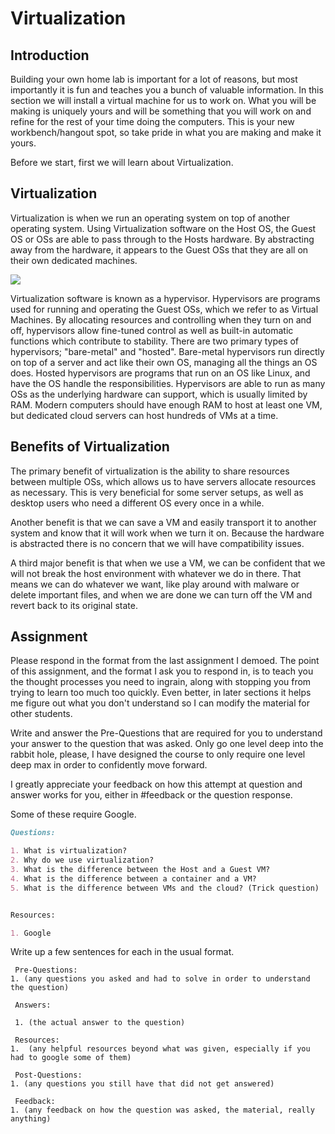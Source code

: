 # Virtualization
## Introduction
Building your own home lab is important for a lot of reasons, but most importantly it is fun and teaches you a bunch of valuable information. In this section we will install a virtual machine for us to work on. What you will be making is uniquely yours and will be something that you will work on and refine for the rest of your time doing the computers. This is your new workbench/hangout spot, so take pride in what you are making and make it yours.

Before we start, first we will learn about Virtualization.

## Virtualization
Virtualization is when we run an operating system on top of another operating system. Using Virtualization software on the Host OS, the Guest OS or OSs are able to pass through to the Hosts hardware. By abstracting away from the hardware, it appears to the Guest OSs that they are all on their own dedicated machines.

[<img src="https://upload.wikimedia.org/wikipedia/commons/0/08/Hardware_Virtualization.JPG">](https://en.wikiversity.org/wiki/IT_Fundamentals/2014/Virtualization)



Virtualization software is known as a hypervisor. Hypervisors are programs used for running and operating the Guest OSs, which we refer to as Virtual Machines. By allocating resources and controlling when they turn on and off, hypervisors allow fine-tuned control as well as built-in automatic functions which contribute to stability. There are two primary types of hypervisors; "bare-metal" and "hosted". Bare-metal hypervisors run directly on top of a server and act like their own OS, managing all the things an OS does. Hosted hypervisors are programs that run on an OS like Linux, and have the OS handle the responsibilities. Hypervisors are able to run as many OSs as the underlying hardware can support, which is usually limited by RAM. Modern computers should have enough RAM to host at least one VM, but dedicated cloud servers can host hundreds of VMs at a time.

## Benefits of Virtualization
The primary benefit of virtualization is the ability to share resources between multiple OSs, which allows us to have servers allocate resources as necessary. This is very beneficial for some server setups, as well as desktop users who need a different OS every once in a while.

Another benefit is that we can save a VM and easily transport it to another system and know that it will work when we turn it on. Because the hardware is abstracted there is no concern that we will have compatibility issues.

A third major benefit is that when we use a VM, we can be confident that we will not break the host environment with whatever we do in there. That means we can do whatever we want, like play around with malware or delete important files, and when we are done we can turn off the VM and revert back to its original state.


## Assignment

Please respond in the format from the last assignment I demoed. The point of this assignment, and the format I ask you to respond in, is to teach you the thought processes you need to ingrain, along with stopping you from trying to learn too much too quickly. Even better, in later sections it helps me figure out what you don't understand so I can modify the material for other students.

Write and answer the Pre-Questions that are required for you to understand your answer to the question that was asked. Only go one level deep into the rabbit hole, please, I have designed the course to only require one level deep max in order to confidently move forward.

I greatly appreciate your feedback on how this attempt at question and answer works for you, either in #feedback or the question response.


Some of these require Google.

```markdown
Questions:

1. What is virtualization?
2. Why do we use virtualization?
3. What is the difference between the Host and a Guest VM?
4. What is the difference between a container and a VM?
5. What is the difference between VMs and the cloud? (Trick question)


Resources:

1. Google

```

Write up a few sentences for each in the usual format.

```
 Pre-Questions:
1. (any questions you asked and had to solve in order to understand the question)

 Answers:

 1. (the actual answer to the question)

 Resources:
1.  (any helpful resources beyond what was given, especially if you had to google some of them)

 Post-Questions:
1. (any questions you still have that did not get answered)

 Feedback:
1. (any feedback on how the question was asked, the material, really anything)

```
